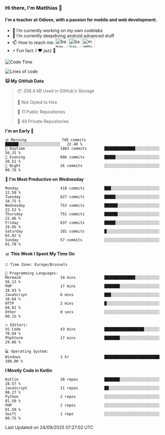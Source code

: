 ### Hi there, I'm Matthias 👋

#### I'm a teacher at Odisee, with a passion for mobile and web development.

- 🔭 I’m currently working on my own codelabs
- 🌱 I’m currently deepdiving android advanced stuff
- 📫 How to reach me: <a href="https://dev.to/batjas" target="_blank"><img align="center" src="https://raw.githubusercontent.com/rahuldkjain/github-profile-readme-generator/master/src/images/icons/Social/devto.svg" alt="batjas" height="30" width="40" /></a>
<a href="https://twitter.com/batjas" target="_blank"><img align="center" src="https://raw.githubusercontent.com/rahuldkjain/github-profile-readme-generator/master/src/images/icons/Social/twitter.svg" alt="batjas" height="30" width="40" /></a>
<a href="https://linkedin.com/in/matthiasdruwé" target="_blank"><img align="center" src="https://raw.githubusercontent.com/rahuldkjain/github-profile-readme-generator/master/src/images/icons/Social/linked-in-alt.svg" alt="matthiasdruwé" height="30" width="40" /></a>
- ⚡ Fun fact: I ❤ jazz 🎷


<!--START_SECTION:waka-->
![Code Time](http://img.shields.io/badge/Code%20Time-1%2C478%20hrs%2039%20mins-blue)

![Lines of code](https://img.shields.io/badge/From%20Hello%20World%20I%27ve%20Written-8.5%20million%20lines%20of%20code-blue)

**🐱 My GitHub Data** 

> 📦 338.4 kB Used in GitHub's Storage 
 > 
> 🚫 Not Opted to Hire
 > 
> 📜 11 Public Repositories 
 > 
> 🔑 49 Private Repositories 
 > 
**I'm an Early 🐤** 

```text
🌞 Morning                749 commits         ██████░░░░░░░░░░░░░░░░░░░   22.40 % 
🌆 Daytime                1883 commits        ██████████████░░░░░░░░░░░   56.31 % 
🌃 Evening                686 commits         █████░░░░░░░░░░░░░░░░░░░░   20.51 % 
🌙 Night                  26 commits          ░░░░░░░░░░░░░░░░░░░░░░░░░   00.78 % 
```
📅 **I'm Most Productive on Wednesday** 

```text
Monday                   418 commits         ███░░░░░░░░░░░░░░░░░░░░░░   12.50 % 
Tuesday                  627 commits         █████░░░░░░░░░░░░░░░░░░░░   18.75 % 
Wednesday                753 commits         ██████░░░░░░░░░░░░░░░░░░░   22.52 % 
Thursday                 751 commits         ██████░░░░░░░░░░░░░░░░░░░   22.46 % 
Friday                   637 commits         █████░░░░░░░░░░░░░░░░░░░░   19.05 % 
Saturday                 101 commits         █░░░░░░░░░░░░░░░░░░░░░░░░   03.02 % 
Sunday                   57 commits          ░░░░░░░░░░░░░░░░░░░░░░░░░   01.70 % 
```


📊 **This Week I Spent My Time On** 

```text
🕑︎ Time Zone: Europe/Brussels

💬 Programming Languages: 
Mermaid                  34 mins             ██████████████░░░░░░░░░░░   56.13 % 
PHP                      17 mins             ███████░░░░░░░░░░░░░░░░░░   28.93 % 
JavaScript               6 mins              ███░░░░░░░░░░░░░░░░░░░░░░   10.64 % 
HTTP                     2 mins              █░░░░░░░░░░░░░░░░░░░░░░░░   04.02 % 
Other                    0 secs              ░░░░░░░░░░░░░░░░░░░░░░░░░   00.15 % 

🔥 Editors: 
VS Code                  43 mins             ██████████████████░░░░░░░   70.94 % 
PhpStorm                 17 mins             ███████░░░░░░░░░░░░░░░░░░   29.06 % 

💻 Operating System: 
Windows                  1 hr                █████████████████████████   100.00 % 
```

**I Mostly Code in Kotlin** 

```text
Kotlin                   38 repos            ███████░░░░░░░░░░░░░░░░░░   28.57 % 
JavaScript               11 repos            ██░░░░░░░░░░░░░░░░░░░░░░░   08.27 % 
Python                   2 repos             ░░░░░░░░░░░░░░░░░░░░░░░░░   01.50 % 
PHP                      2 repos             ░░░░░░░░░░░░░░░░░░░░░░░░░   01.50 % 
Swift                    1 repo              ░░░░░░░░░░░░░░░░░░░░░░░░░   00.75 % 
```




 Last Updated on 24/09/2025 07:27:02 UTC
<!--END_SECTION:waka-->
